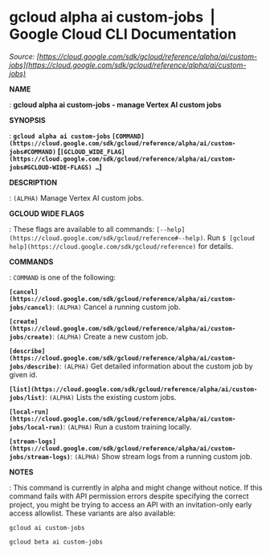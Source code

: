 # gcloud alpha ai custom-jobs  |  Google Cloud CLI Documentation

*Source: [https://cloud.google.com/sdk/gcloud/reference/alpha/ai/custom-jobs](https://cloud.google.com/sdk/gcloud/reference/alpha/ai/custom-jobs)*

**NAME**

: **gcloud alpha ai custom-jobs - manage Vertex AI custom jobs**

**SYNOPSIS**

: **`gcloud alpha ai custom-jobs` `[COMMAND](https://cloud.google.com/sdk/gcloud/reference/alpha/ai/custom-jobs#COMMAND)` [`[GCLOUD_WIDE_FLAG](https://cloud.google.com/sdk/gcloud/reference/alpha/ai/custom-jobs#GCLOUD-WIDE-FLAGS) …`]**

**DESCRIPTION**

: `(ALPHA)` Manage Vertex AI custom jobs.

**GCLOUD WIDE FLAGS**

: These flags are available to all commands: `[--help](https://cloud.google.com/sdk/gcloud/reference#--help)`.
Run `$ [gcloud help](https://cloud.google.com/sdk/gcloud/reference)` for details.

**COMMANDS**

: ``COMMAND`` is one of the following:

**`[cancel](https://cloud.google.com/sdk/gcloud/reference/alpha/ai/custom-jobs/cancel)`**:
`(ALPHA)` Cancel a running custom job.

**`[create](https://cloud.google.com/sdk/gcloud/reference/alpha/ai/custom-jobs/create)`**:
`(ALPHA)` Create a new custom job.

**`[describe](https://cloud.google.com/sdk/gcloud/reference/alpha/ai/custom-jobs/describe)`**:
`(ALPHA)` Get detailed information about the custom job by given id.

**`[list](https://cloud.google.com/sdk/gcloud/reference/alpha/ai/custom-jobs/list)`**:
`(ALPHA)` Lists the existing custom jobs.

**`[local-run](https://cloud.google.com/sdk/gcloud/reference/alpha/ai/custom-jobs/local-run)`**:
`(ALPHA)` Run a custom training locally.

**`[stream-logs](https://cloud.google.com/sdk/gcloud/reference/alpha/ai/custom-jobs/stream-logs)`**:
`(ALPHA)` Show stream logs from a running custom job.

**NOTES**

: This command is currently in alpha and might change without notice. If this
command fails with API permission errors despite specifying the correct project,
you might be trying to access an API with an invitation-only early access
allowlist. These variants are also available:

```
gcloud ai custom-jobs
```

```
gcloud beta ai custom-jobs
```